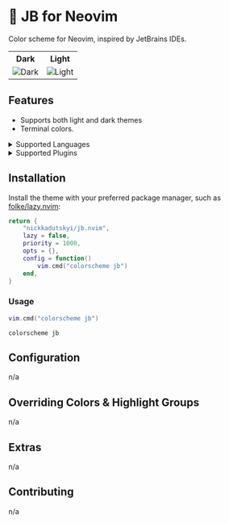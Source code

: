 # 🎨 JB for Neovim

<p>Color scheme for Neovim, inspired by JetBrains IDEs.</p>

<table width="100%">
  <tr>
    <th>Dark</th>
    <th>Light</th>
  </tr>
  <tr>
    <td>
      <img src="" alt="Dark" />
    </td>
    <td>
      <img src="" alt="Light" />
    </td>
  </tr>
</table>

## Features

- Supports both light and dark themes
- Terminal colors.


<details>
<summary>Supported Languages</summary>

| Language | Treesitter | Semantic |
|----------|------------|----------|
| C/C++    | ✅         | ⚠️       |
| JSON     | ⚠️         | ⚠️       |
| Lua      | ✅         | ✅       |
| PHP      | ✅         | ✅       |

</details>


<details>
<summary>Supported Plugins</summary>

| Plugin                                                         | Source                                                                        |
|----------------------------------------------------------------|-------------------------------------------------------------------------------|
| [nvim-scrollbar](https://github.com/petertriho/nvim-scrollbar) | [`highlights["Plugin.petertriho/nvim-scrollbar"]`](lua/jb/palette.json#L1295) |

</details>

## Installation

Install the theme with your preferred package manager, such as
[folke/lazy.nvim](https://github.com/folke/lazy.nvim):

```lua
return {
    "nickkadutskyi/jb.nvim",
    lazy = false,
    priority = 1000,
    opts = {},
    config = function()
        vim.cmd("colorscheme jb")
    end,
}
```

### Usage

```lua
vim.cmd("colorscheme jb")
```

```vim
colorscheme jb
```

## Configuration

n/a

## Overriding Colors & Highlight Groups

n/a

## Extras

n/a

## Contributing

n/a

